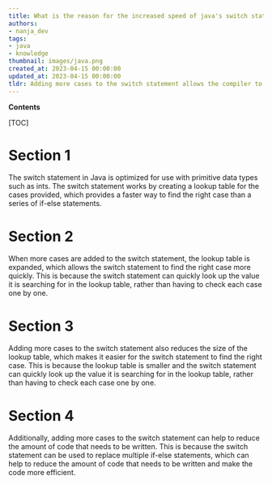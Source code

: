 ```yaml
---
title: What is the reason for the increased speed of java's switch statement when using consecutive integers?
authors:
- nanja_dev
tags:
- java
- knowledge
thumbnail: images/java.png
created_at: 2023-04-15 00:00:00
updated_at: 2023-04-15 00:00:00
tldr: Adding more cases to the switch statement allows the compiler to optimize the code, which can lead to faster execution.
---
```


**Contents**

[TOC]

# Section 1

The switch statement in Java is optimized for use with primitive data types such as ints. The switch statement works by creating a lookup table for the cases provided, which provides a faster way to find the right case than a series of if-else statements.

# Section 2

When more cases are added to the switch statement, the lookup table is expanded, which allows the switch statement to find the right case more quickly. This is because the switch statement can quickly look up the value it is searching for in the lookup table, rather than having to check each case one by one.

# Section 3

Adding more cases to the switch statement also reduces the size of the lookup table, which makes it easier for the switch statement to find the right case. This is because the lookup table is smaller and the switch statement can quickly look up the value it is searching for in the lookup table, rather than having to check each case one by one.

# Section 4

Additionally, adding more cases to the switch statement can help to reduce the amount of code that needs to be written. This is because the switch statement can be used to replace multiple if-else statements, which can help to reduce the amount of code that needs to be written and make the code more efficient.
